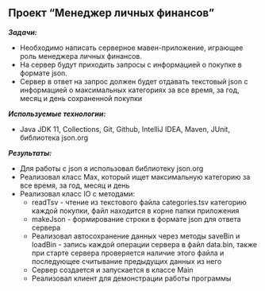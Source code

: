 ## Проект “Менеджер личных финансов”

***Задачи:***
- Необходимо написать серверное мавен-приложение, играющее роль менеджера личных финансов.
- На сервер будут приходить запросы с информацией о покупке в формате json. 
- Сервер в ответ на запрос должен будет отдавать текстовый json с информацией о максимальных категориях за все время, за год, месяц и день сохраненной покупки

***Используемые технологии:***
- Java JDK 11, Collections, Git, Github, IntelliJ IDEA, Maven, JUnit, библиотека json.org

***Результаты:***
- Для работы с json я использовал библиотеку json.org
- Реализовал класс Max, который ищет максимальную категорию за все время, за год, месяц и день
- Реализовал класс IO с методами:
    - readTsv - чтение из текстового файла categories.tsv категорию каждой покупки, файл находится в корне папки приложения
    - makeJson - формирование строки в формате json для ответа сервера
    - Реализовал автосохранение данных через методы saveBin и loadBin - запись каждой операции сервера в файл data.bin, также при старте сервера проверяется наличие этого файла и последующее считывание предыдущих данных из него
    - Сервер создается и запускается в классе Main
    - Реализовал клиент для демонстрации работы программы

